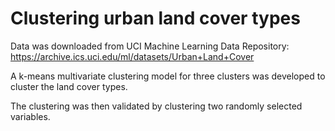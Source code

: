 # Clustering urban land cover types

Data was downloaded from UCI Machine Learning Data Repository: https://archive.ics.uci.edu/ml/datasets/Urban+Land+Cover

A k-means multivariate clustering model for three clusters was developed to cluster the land cover types.

The clustering was then validated by clustering two randomly selected variables.
